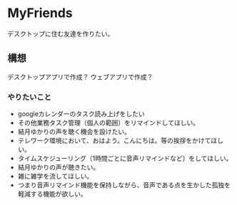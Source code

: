 # MyFriends
デスクトップに住む友達を作りたい。
## 構想
デスクトップアプリで作成？
ウェブアプリで作成？

 ### やりたいこと
 * googleカレンダーのタスク読み上げをしたい
 * その他業務タスク管理（個人の範囲）をリマインドしてほしい。
 * 結月ゆかりの声を聴く機会を設けたい。
 * テレワーク環境において、おはよう。こんにちは。等の挨拶をかけてほしい。
 * タイムスケジューリング（1時間ごとに音声リマインドなど）をしてほしい。
 * 結月ゆかりの声が聴きたい。
 * 雑に雑学を流してほしい。
 * つまり音声リマインド機能を保持しながら、音声である点を生かした孤独を軽減する機能が欲しい。
 
